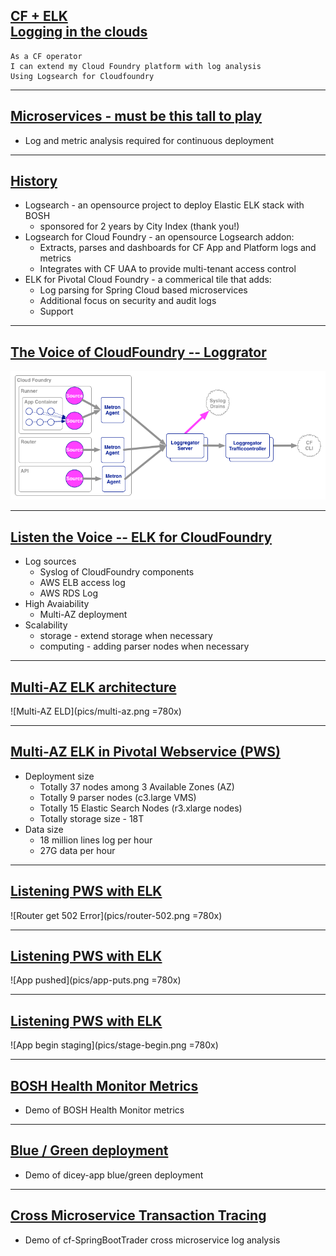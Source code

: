 ## [ CF + ELK <br /> Logging in the clouds ](#1)

```nohighlight
As a CF operator
I can extend my Cloud Foundry platform with log analysis
Using Logsearch for Cloudfoundry
```

---


## [ Microservices - must be this tall to play ](#2)

* Log and metric analysis required for continuous deployment


---

## [ History ](#3)

* Logsearch - an opensource project to deploy Elastic ELK stack with BOSH
  * sponsored for 2 years by City Index (thank you!)
* Logsearch for Cloud Foundry - an opensource Logsearch addon:
  * Extracts, parses and dashboards for CF App and Platform logs and metrics
  * Integrates with CF UAA to provide multi-tenant access control
* ELK for Pivotal Cloud Foundry - a commerical tile that adds:
  * Log parsing for Spring Cloud based microservices
  * Additional focus on security and audit logs
  * Support

---

## [ The Voice of CloudFoundry -- Loggrator ](#4)

![Loggregator Diagram](pics/loggregator.png)

---

## [ Listen the Voice -- ELK for CloudFoundry ](#5)

* Log sources
	* Syslog of CloudFoundry components
	* AWS ELB access log
	* AWS RDS Log	 
* High Avaiability
	* Multi-AZ deployment 		
* Scalability
	* storage - extend storage when necessary 
	* computing - adding parser nodes when necessary 
	
---

## [ Multi-AZ ELK architecture ](#6)

![Multi-AZ ELD](pics/multi-az.png =780x)

---

## [ Multi-AZ ELK in Pivotal Webservice (PWS) ](#7)

* Deployment size
	* Totally 37 nodes among 3 Available Zones (AZ)
	* Totally 9 parser nodes (c3.large VMS)
	* Totally 15 Elastic Search Nodes (r3.xlarge nodes)
	* Totally storage size - 18T
* Data size
	* 18 million lines log per hour
	* 27G data per hour	
	
---

## [Listening PWS with ELK](#8)

![Router get 502 Error](pics/router-502.png =780x)

---
	 
## [ Listening PWS with ELK ](#9)

![App pushed](pics/app-puts.png =780x)

---

## [ Listening PWS with ELK ](#10)

![App begin staging](pics/stage-begin.png =780x)

---


## [ BOSH Health Monitor Metrics ](#11)

* Demo of BOSH Health Monitor metrics

---

## [ Blue / Green deployment ](#12)

* Demo of dicey-app blue/green deployment

---

## [ Cross Microservice Transaction Tracing ](#13)

* Demo of cf-SpringBootTrader cross microservice log analysis

